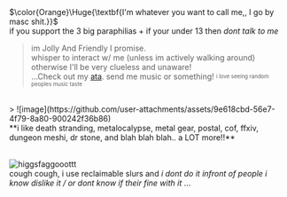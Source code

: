 # 
<br> $\color{Orange}\Huge{\textbf{I'm whatever you want to call me,, I go by masc shit.}}$
<br> if you support the 3 big paraphilias + if your under 13 then *dont talk to me*
<br> 
> im Jolly And Friendly I promise. 
<br> whisper to interact w/ me (unless im actively walking around) otherwise I'll be very clueless and unaware!
<br> ...Check out my [ata](https://clickclique.atabook.org/). send me music or something! <sup><sub> i love seeing random peoples music taste </sub></sup>
<br>
> ![image](https://github.com/user-attachments/assets/9e618cbd-56e7-4f79-8a80-900242f36b86)
<br> **i like death stranding, metalocalypse, metal gear, postal, cof, ffxiv, dungeon meshi, dr stone, and blah blah blah.. a LOT more!!**

<br>![higgsfaggooottt](https://github.com/user-attachments/assets/67795542-acb9-44d1-a766-140c2d0cb20f)
<br> cough cough, i use reclaimable slurs and *i dont do it infront of people i know dislike it / or dont know if their fine with it* ...

